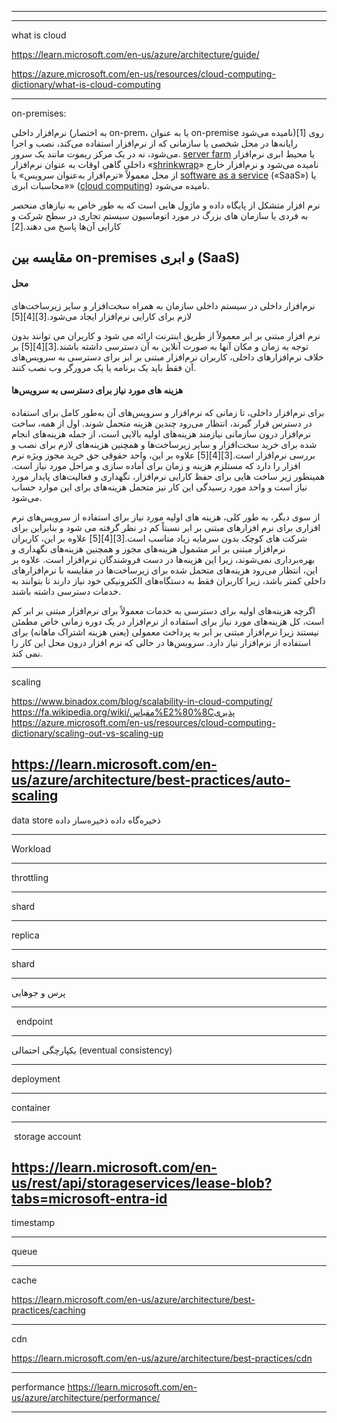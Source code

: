 
----------------------------------

---------------------------
what is cloud

https://learn.microsoft.com/en-us/azure/architecture/guide/

https://azure.microsoft.com/en-us/resources/cloud-computing-dictionary/what-is-cloud-computing


-----------------------------
on-premises:

نرم‌افزار داخلی (به اختصار on-prem، یا به عنوان on-premise نامیده می‌شود)[1]  روی رایانه‌ها در محل شخصی یا سازمانی که از نرم‌افزار استفاده می‌کند، نصب و اجرا می‌شود، نه در یک مرکز ریموت مانند یک سرور. [server farm](https://en.wikipedia.org/wiki/Server_farm "Server farm") یا محیط ابری نرم‌افزار داخلی گاهی اوقات به عنوان نرم‌افزار «[shrinkwrap](https://en.wikipedia.org/wiki/Shrink_wrap_contract "Shrink wrap contract")» نامیده می‌شود و نرم‌افزار خارج از محل معمولاً «نرم‌افزار به‌عنوان سرویس» یا [software as a service](https://en.wikipedia.org/wiki/Software_as_a_service "Software as a service") («SaaS») یا «محاسبات ابری» ([cloud computing](https://en.wikipedia.org/wiki/Cloud_computing)) نامیده می‌شود.  

نرم افزار متشکل از پایگاه داده و ماژول هایی است که به طور خاص به نیازهای منحصر به فردی یا سازمان های بزرگ در مورد اتوماسیون سیستم تجاری در سطح شرکت و کارایی آن‌ها پاسخ می دهند.[2]

## مقایسه بین  on-premises و ابری (SaaS)
#### محل
نرم‌افزار داخلی در سیستم داخلی سازمان به همراه سخت‌افزار و سایر زیرساخت‌های لازم برای کارایی نرم‌افزار ایجاد می‌شود.[3][4][5]  
  
نرم افزار مبتنی بر ابر معمولاً از طریق اینترنت ارائه می شود و کاربران می توانند بدون توجه به زمان و مکان آنها به صورت آنلاین به آن دسترسی داشته باشند.[3][4][5] بر خلاف نرم‌افزارهای داخلی، کاربران نرم‌افزار مبتنی بر ابر برای دسترسی به سرویس‌های آن فقط باید یک برنامه  یا یک مرورگر وب نصب کنند.

#### هزینه های مورد نیاز برای دسترسی به سرویس‌ها

برای نرم‌افزار داخلی، تا زمانی که نرم‌افزار و سرویس‌های آن به‌طور کامل برای استفاده در دسترس قرار گیرند، انتظار می‌رود چندین هزینه متحمل شوند. اول از همه، ساخت نرم‌افزار درون سازمانی نیازمند هزینه‌های اولیه بالایی است، از جمله هزینه‌های انجام شده برای خرید سخت‌افزار و سایر زیرساخت‌ها و همچنین هزینه‌های لازم برای نصب و بررسی نرم‌افزار است.[3][4][5] علاوه بر این، واحد حقوقی حق خرید مجوز ویژه نرم افزار را دارد که مستلزم هزینه و زمان برای آماده سازی و مراحل مورد نیاز است. همینطور زیر ساخت هایی  برای حفظ کارایی نرم‌افزار، نگهداری و فعالیت‌های پایدار مورد نیاز است و واحد مورد رسیدگی این کار نیز متحمل هزینه‌های برای این موارد حساب می‌شود.  
  
از سوی دیگر، به طور کلی، هزینه های اولیه مورد نیاز برای استفاده از سرویس‌های نرم افزاری برای نرم افزارهای مبتنی بر ابر نسبتاً کم در نظر گرفته می شود و بنابراین برای شرکت های کوچک بدون سرمایه زیاد مناسب است.[3][4][5] علاوه بر این، کاربران نرم‌افزار مبتنی بر ابر مشمول هزینه‌های مجوز و همچنین هزینه‌های نگهداری و بهره‌برداری نمی‌شوند، زیرا این هزینه‌ها در دست فروشندگان نرم‌افزار است. علاوه بر این، انتظار می‌رود هزینه‌های متحمل شده برای زیرساخت‌ها در مقایسه با نرم‌افزارهای داخلی کمتر باشد، زیرا کاربران فقط به دستگاه‌های الکترونیکی خود نیاز دارند تا بتوانند به خدمات دسترسی داشته باشند.  
  
اگرچه هزینه‌های اولیه برای دسترسی به خدمات معمولاً برای نرم‌افزار مبتنی بر ابر کم است، کل هزینه‌های مورد نیاز برای استفاده از نرم‌افزار در یک دوره زمانی خاص مطمئن نیستند زیرا نرم‌افزار مبتنی بر ابر به پرداخت معمولی (یعنی هزینه اشتراک ماهانه) برای استفاده از نرم‌افزار نیاز دارد. سرویس‌‌ها در حالی که نرم افزار درون محل این کار را نمی کند.




-------------------------------
scaling


https://www.binadox.com/blog/scalability-in-cloud-computing/
https://fa.wikipedia.org/wiki/مقیاس%E2%80%8Cپذیری
https://azure.microsoft.com/en-us/resources/cloud-computing-dictionary/scaling-out-vs-scaling-up

https://learn.microsoft.com/en-us/azure/architecture/best-practices/auto-scaling
-------------------------------------------
data store
ذخیره‌گاه داده
ذخیره‌ساز داده




-----------------------------------------------
 Workload



----------------------------------------------

throttling



--------------------------------------------------
shard






---------------------------------------------------

replica







-------------------------------------------------

shard








---------------------
پرس و جوهایی




------------------------------------------

  endpoint




---------------------------------------------

یکپارچگی احتمالی (eventual consistency) 






----------------------------------------------

deployment




----------------------------------------------
container


--------------------------------------------
 storage account

https://learn.microsoft.com/en-us/rest/api/storageservices/lease-blob?tabs=microsoft-entra-id
----------------------------------------------

timestamp

--------------------------------------------------
queue

------------------------------------------------------
cache

https://learn.microsoft.com/en-us/azure/architecture/best-practices/caching


----------------------------------------------------

cdn

https://learn.microsoft.com/en-us/azure/architecture/best-practices/cdn


-------------------------------------------------------
performance
https://learn.microsoft.com/en-us/azure/architecture/performance/

-------------------------------------------------------





















  





